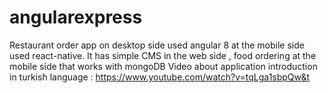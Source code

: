 # angularexpress


Restaurant order app on desktop side used angular 8  at the mobile side used react-native. It has simple CMS in the web side , food ordering at the mobile side that works with mongoDB
Video about application introduction in turkish language : https://www.youtube.com/watch?v=tqLga1sbpQw&t
